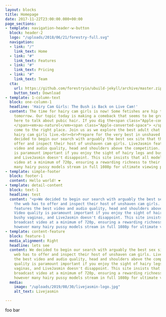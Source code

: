 ```yaml
---
layout: blocks
title: Homepage
date: 2017-11-22T23:00:00.000+00:00
page_sections:
- template: navigation-header-w-button
  block: header-2
  logo: "/uploads/2018/06/21/forestry-full.svg"
  navigation:
  - link: "/"
    link_text: Home
  - link: "#"
    link_text: Features
  - link: "#"
    link_text: Pricing
  - link: "#"
    link_text: Team
  cta:
    url: https://github.com/forestryio/ubuild-jekyll/archive/master.zip
    button_text: Download
- template: 1-column-text
  block: one-column-1
  headline: 'Hairy Cam Girls: The Bush is Back on Live Cam!'
  content: The time for hairy cam girls is now! Some fetishes are hip today, and not
    tomorrow. Our topic today is making a comeback that seems to be growing. We're
    here to talk about pubic hair. If you dig the<span class="Apple-converted-space">
    </span><em>au-naturel</em><span class="Apple-converted-space"> </span>look, you've
    come to the right place. Join us as we explore the best adult chat sites to watch
    hairy cam girls live.<br><br>Prepare for the very best in unshaved cam girls.<br><br><strong>LiveJasmin.com<br><br></strong>We
    decided to begin our search with arguably the best sex site that the web has to
    offer and inspect their host of unshaven cam girls. LiveJasmin features the best
    video and audio quality, head and shoulders above the competition. Video quality
    is paramount important if you enjoy the sight of hairy legs and bushy vaginas,
    and LiveJasmin doesn't disappoint. This site insists that all models broadcast
    video at a minimum of 720p, ensuring a rewarding richness to their shows, however
    many hairy pussy models stream in full 1080p for ultimate viewing pleasure.<br><br><br>
- template: simple-footer
  block: footer-1
  content: Hello world! ❤︎
- template: detail-content
  block: text-1
  headline: test
  content: "<p>We decided to begin our search with arguably the best sex site that
    the web has to offer and inspect their host of unshaven cam girls. LiveJasmin
    features the best video and audio quality, head and shoulders above the competition.
    Video quality is paramount important if you enjoy the sight of hairy legs and
    bushy vaginas, and LiveJasmin doesn't disappoint. This site insists that all models
    broadcast video at a minimum of 720p, ensuring a rewarding richness to their shows,
    however many hairy pussy models stream in full 1080p for ultimate viewing pleasure.</p>"
- template: content-feature
  block: feature-1
  media_alignment: Right
  headline: lets see
  content: We decided to begin our search with arguably the best sex site that the
    web has to offer and inspect their host of unshaven cam girls. LiveJasmin features
    the best video and audio quality, head and shoulders above the competition. Video
    quality is paramount important if you enjoy the sight of hairy legs and bushy
    vaginas, and LiveJasmin doesn't disappoint. This site insists that all models
    broadcast video at a minimum of 720p, ensuring a rewarding richness to their shows,
    however many hairy pussy models stream in full 1080p for ultimate viewing pleasure.
  media:
    image: "/uploads/2019/08/30/livejasmin-logo.jpg"
    alt_text: Livejasmin

---
```

foo bar
